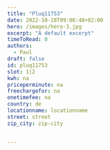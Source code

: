 ```yaml
---
title: "Pluq11753"
date: 2022-10-28T09:08:48+02:00
hero: /images/hero-3.jpg
excerpt: "A default excerpt"
timeToRead: 0
authors:
  - Paul
draft: false
id: pluq11753
slot: 1|2
kwh: na
priceperminute: na
freechargefor: na
onetimefee: na
country: de
locationname: locationname
street: street
zip_city: zip-city


---
```

